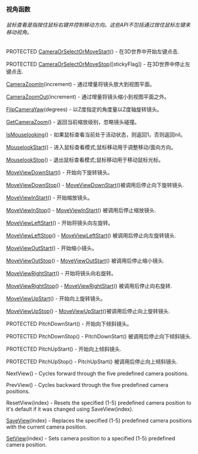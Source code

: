 ### 视角函数

###### 鼠标查看是指按住鼠标右键并控制移动方向。这些API不包括通过按住鼠标左键来移动视角。

PROTECTED [CameraOrSelectOrMoveStart](https://wow.gamepedia.com/API_CameraOrSelectOrMoveStart)\(\) - 在3D世界中开始左键点击.

PROTECTED [CameraOrSelectOrMoveStop](https://wow.gamepedia.com/API_CameraOrSelectOrMoveStop)\(\[stickyFlag\]\) - 在3D世界中停止左键点击.

[CameraZoomIn](https://wow.gamepedia.com/API_CameraZoomIn)\(increment\) - 通过增量将镜头放大到视图平面。

[CameraZoomOut](https://wow.gamepedia.com/API_CameraZoomOut)\(increment\) - 通过增量将镜头缩小到视图平面之外。

[FlipCameraYaw](https://wow.gamepedia.com/API_FlipCameraYaw)\(degrees\) - 以Z度指定的角度量以Z度轴旋转镜头。

[GetCameraZoom](https://wow.gamepedia.com/API_GetCameraZoom)\(\) - 返回当前缩放级别，忽略镜头碰撞。

[IsMouselooking](https://wow.gamepedia.com/API_IsMouselooking)\(\) - 如果鼠标查看当前处于活动状态，则返回1，否则返回nil。

[MouselookStart](https://wow.gamepedia.com/API_MouselookStart)\(\) - 进入鼠标查看模式;鼠标移动用于调整移动/面向方向。

[MouselookStop](https://wow.gamepedia.com/API_MouselookStop)\(\) - 退出鼠标查看模式;鼠标移动用于移动鼠标光标。

[MoveViewDownStart](https://wow.gamepedia.com/API_MoveViewDownStart)\(\) - 开始向下旋转镜头。

[MoveViewDownStop](https://wow.gamepedia.com/API_MoveViewDownStop)\(\) - [MoveViewDownStart](https://wow.gamepedia.com/API_MoveViewDownStart)\(\)被调用后停止向下旋转镜头.

[MoveViewInStart](https://wow.gamepedia.com/API_MoveViewInStart)\(\) - 开始缩放镜头。

[MoveViewInStop](https://wow.gamepedia.com/API_MoveViewInStop)\(\) - [MoveViewInStart](https://wow.gamepedia.com/API_MoveViewInStart)\(\) 被调用后停止缩放镜头.

[MoveViewLeftStart](https://wow.gamepedia.com/API_MoveViewLeftStart)\(\) - 开始将镜头向左旋转。

[MoveViewLeftStop](https://wow.gamepedia.com/API_MoveViewLeftStop)\(\) - [MoveViewLeftStart](https://wow.gamepedia.com/API_MoveViewLeftStart)\(\) 被调用后停止向左旋转镜头.

[MoveViewOutStart](https://wow.gamepedia.com/API_MoveViewOutStart)\(\) - 开始缩小镜头。

[MoveViewOutStop](https://wow.gamepedia.com/API_MoveViewOutStop)\(\) - [MoveViewOutStart](https://wow.gamepedia.com/API_MoveViewOutStart)\(\) 被调用后停止缩小镜头.

[MoveViewRightStart](https://wow.gamepedia.com/API_MoveViewRightStart)\(\) - 开始将镜头向右旋转。

[MoveViewRightStop](https://wow.gamepedia.com/API_MoveViewRightStop)\(\) - [MoveViewRightStart](https://wow.gamepedia.com/API_MoveViewRightStart)\(\) 被调用后停止向右旋转.

[MoveViewUpStart](https://wow.gamepedia.com/API_MoveViewUpStart)\(\) - 开始向上旋转镜头。

[MoveViewUpStop](https://wow.gamepedia.com/API_MoveViewUpStop)\(\) - [MoveViewUpStart](https://wow.gamepedia.com/API_MoveViewUpStart)\(\)被调用后停止向上旋转镜头.

PROTECTED PitchDownStart\(\) - 开始向下倾斜镜头。

PROTECTED PitchDownStop\(\) - PitchDownStart\(\) 被调用后停止向下倾斜镜头.

PROTECTED PitchUpStart\(\) - 开始向上倾斜镜头.

PROTECTED PitchUpStop\(\) - PitchUpStart\(\) 被调用后停止向上倾斜镜头.

NextView\(\) - Cycles forward through the five predefined camera positions.

PrevView\(\) - Cycles backward through the five predefined camera positions.

ResetView\(index\) - Resets the specified \(1-5\) predefined camera position to it's default if it was changed using SaveView\(index\).

[SaveView](https://wow.gamepedia.com/API_SaveView)\(index\) - Replaces the specified \(1-5\) predefined camera positions with the current camera position.

[SetView](https://wow.gamepedia.com/API_SetView)\(index\) - Sets camera position to a specified \(1-5\) predefined camera position.

